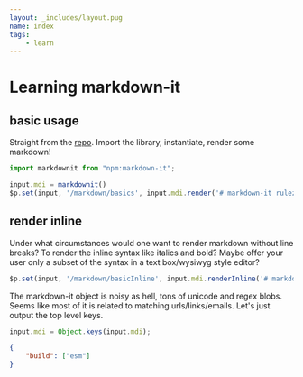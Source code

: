 ```yaml
---
layout: _includes/layout.pug
name: index
tags: 
    - learn
---
```

# Learning markdown-it

## basic usage
Straight from the [repo](https://github.com/markdown-it/markdown-it).
Import the library, instantiate, render some markdown!
```ts
import markdownit from "npm:markdown-it";

input.mdi = markdownit()
$p.set(input, '/markdown/basics', input.mdi.render('# markdown-it rulezz!'))
```

## render inline
Under what circumstances would one want to render markdown without line breaks?
To render the inline syntax like italics and bold? Maybe offer your user
only a subset of the syntax in a text box/wysiwyg style editor? 
```ts
$p.set(input, '/markdown/basicInline', input.mdi.renderInline('# markdown-it rulezz! __mdi__ *mdi*'))
```

The markdown-it object is noisy as hell, tons of unicode and regex blobs. 
Seems like most of it is related to matching urls/links/emails. Let's just output
the top level keys.
```ts
input.mdi = Object.keys(input.mdi);
```

```json
{
    "build": ["esm"]
}
```
